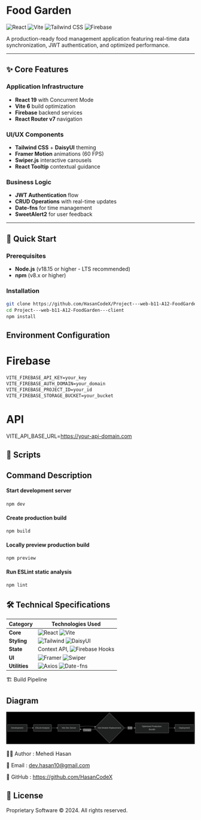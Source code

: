 # Food Garden

![React](https://img.shields.io/badge/React-19.1-%2361DAFB?logo=react)
![Vite](https://img.shields.io/badge/Vite-6.3-%23646CFF?logo=vite)
![Tailwind CSS](https://img.shields.io/badge/Tailwind_CSS-4.1-%2338B2AC?logo=tailwind-css)
![Firebase](https://img.shields.io/badge/Firebase-11.8-%23FFCA28?logo=firebase)

A production-ready food management application featuring real-time data synchronization, JWT authentication, and optimized performance.

---

## ✨ Core Features

### Application Infrastructure

- **React 19** with Concurrent Mode
- **Vite 6** build optimization
- **Firebase** backend services
- **React Router v7** navigation

### UI/UX Components

- **Tailwind CSS** + **DaisyUI** theming
- **Framer Motion** animations (60 FPS)
- **Swiper.js** interactive carousels
- **React Tooltip** contextual guidance

### Business Logic

- **JWT Authentication** flow
- **CRUD Operations** with real-time updates
- **Date-fns** for time management
- **SweetAlert2** for user feedback

---

## 🚀 Quick Start

### Prerequisites

- **Node.js** (v18.15 or higher - LTS recommended)
- **npm** (v8.x or higher) 

### Installation

```bash
git clone https://github.com/HasanCodeX/Project---web-b11-A12-FoodGarden---client
cd Project---web-b11-A12-FoodGarden---client
npm install
```

## Environment Configuration

# Firebase

```env
VITE_FIREBASE_API_KEY=your_key
VITE_FIREBASE_AUTH_DOMAIN=your_domain
VITE_FIREBASE_PROJECT_ID=your_id
VITE_FIREBASE_STORAGE_BUCKET=your_bucket
```

# API

VITE_API_BASE_URL=https://your-api-domain.com

## 📜 Scripts

## Command Description

#### Start development server

```bash
npm dev
```

 ####   Create production build

```bash
npm build
```

 ####   Locally preview production build

```bash
npm preview
```

#### Run ESLint static analysis

```bash
npm lint
```



## 🛠️ Technical Specifications

| Category      | Technologies Used                                                                                                                   |
| ------------- | ----------------------------------------------------------------------------------------------------------------------------------- |
| **Core**      | ![React](https://img.shields.io/badge/React-19.1-%2361DAFB) ![Vite](https://img.shields.io/badge/Vite-6.3-%23646CFF)                |
| **Styling**   | ![Tailwind](https://img.shields.io/badge/Tailwind-4.1-%2338B2AC) ![DaisyUI](https://img.shields.io/badge/DaisyUI-5.0-%235A0EF8)     |
| **State**     | Context API, ![Firebase Hooks](https://img.shields.io/badge/React_Firebase_Hooks-5.1-%23FFCB2B)                                     |
| **UI**        | ![Framer](https://img.shields.io/badge/Framer_Motion-12.16-%23005FFF) ![Swiper](https://img.shields.io/badge/Swiper-11.2-%23638FEF) |
| **Utilities** | ![Axios](https://img.shields.io/badge/Axios-1.9-%235A29E4) ![Date-fns](https://img.shields.io/badge/Date_fns-4.1-%23E77532)         |

🏗️ Build Pipeline

## Diagram

![alt text](client.png)

👨‍💻 Author : Mehedi Hasan

📧 Email : dev.hasan10@gmail.com

🔗 GitHub : https://github.com/HasanCodeX

## 📄 License

Proprietary Software © 2024. All rights reserved.
